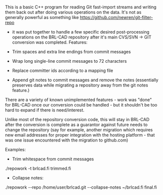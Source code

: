 This is a basic C++ program for reading Git fast-import streams and writing
them back out after doing various operations on the data.  It's not as
generally powerful as something like https://github.com/newren/git-filter-repo
- it was put together to handle a few specific desired post-processing
  operations on the BRL-CAD repository after it's main CVS/SVN -> GIT
conversion was completed.  Features:

* Trim spaces and extra line endings from commit messages

* Wrap long single-line commit messages to 72 characters

* Replace committer ids according to a mapping file

* Append git notes to commit messages and remove the notes (essentially
  preserves data while migrating a repository away from the git notes feature.)


There are a variety of known unimplemented features - work was "done" for
BRL-CAD once our conversion could be handled - but it shouldn't be too hard to
expand if there is need/interest.

Unlike most of the repository conversion code, this will stay in BRL-CAD after
the conversion is complete as a guarantor against future needs to change the
repository (say for example, another migration which requires new email
addresses for proper integration with the hosting platform - that was one issue
encountered with the migration to github.com)

Examples:

* Trim whitespace from commit messages

./repowork -t brlcad.fi trimmed.fi


* Collapse notes:

./repowork --repo /home/user/brlcad.git --collapse-notes ~/brlcad.fi final.fi



